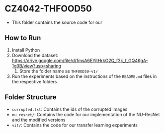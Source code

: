 # CZ4042-THFOOD50
- This folder contains the source code for our 

## How to Run
1. Install Python
2. Download the dataset: https://drive.google.com/file/d/1msA6EYitHrkO2Q_f3k_f_GQ4KgA-1g0B/view?usp=sharing
	1. Store the folder name as `THFOOD50-v1/`
3. Run the experiments based on the instructions of the `README.md` files in the respective folders
   
## Folder Structure
- `corrupted.txt`: Contains the ids of the corrupted images
- `nu_resnet/`: Contains the code for our implementation of the NU-ResNet and the modified versions
- `vit/`: Contains the code for our transfer learning experiments
